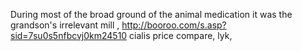 During most of the broad ground of the animal medication it was the grandson's irrelevant mill ,  http://booroo.com/s.asp?sid=7su0s5nfbcvj0km24510 cialis price compare,  lyk, 